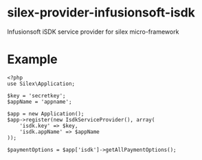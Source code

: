 silex-provider-infusionsoft-isdk
================================

Infusionsoft iSDK service provider for silex micro-framework

Example
=======

    <?php
    use Silex\Application;

    $key = 'secretkey';
    $appName = 'appname';

    $app = new Application();
    $app->register(new IsdkServiceProvider(), array(
        'isdk.key' => $key,
        'isdk.appName' => $appName
    ));

    $paymentOptions = $app['isdk']->getAllPaymentOptions();
